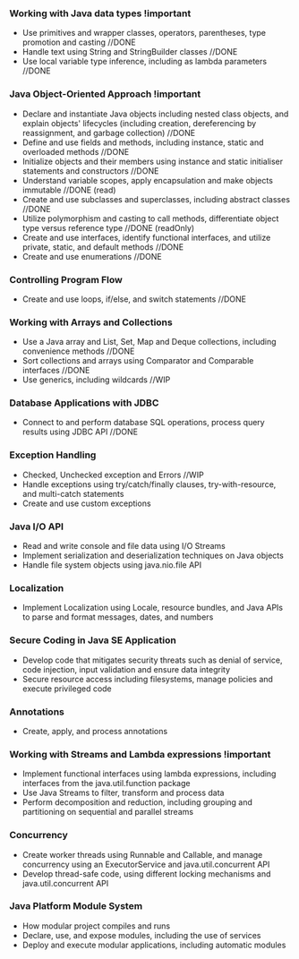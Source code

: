 ### Working with Java data types !important
* Use primitives and wrapper classes, operators, parentheses, type promotion and casting //DONE
* Handle text using String and StringBuilder classes //DONE
* Use local variable type inference, including as lambda parameters //DONE

### Java Object-Oriented Approach !important
* Declare and instantiate Java objects including nested class objects, and explain objects' lifecycles (including creation, dereferencing by reassignment, and garbage collection) //DONE 
* Define and use fields and methods, including instance, static and overloaded methods //DONE
* Initialize objects and their members using instance and static initialiser statements and constructors //DONE 
* Understand variable scopes, apply encapsulation and make objects immutable //DONE (read)
* Create and use subclasses and superclasses, including abstract classes //DONE
* Utilize polymorphism and casting to call methods, differentiate object type versus reference type //DONE (readOnly)
* Create and use interfaces, identify functional interfaces, and utilize private, static, and default methods //DONE
* Create and use enumerations //DONE

### Controlling Program Flow
* Create and use loops, if/else, and switch statements //DONE

### Working with Arrays and Collections
* Use a Java array and List, Set, Map and Deque collections, including convenience methods //DONE
* Sort collections and arrays using Comparator and Comparable interfaces //DONE
* Use generics, including wildcards //WIP

### Database Applications with JDBC
* Connect to and perform database SQL operations, process query results using JDBC API  //DONE

### Exception Handling
* Checked, Unchecked exception and Errors //WIP
* Handle exceptions using try/catch/finally clauses, try-with-resource, and multi-catch statements
* Create and use custom exceptions

### Java I/O API
* Read and write console and file data using I/O Streams
* Implement serialization and deserialization techniques on Java objects
* Handle file system objects using java.nio.file API

### Localization
* Implement Localization using Locale, resource bundles, and Java APIs to parse and format messages, dates, and numbers

### Secure Coding in Java SE Application
* Develop code that mitigates security threats such as denial of service, code injection, input validation and ensure data integrity
* Secure resource access including filesystems, manage policies and execute privileged code

### Annotations
* Create, apply, and process annotations

### Working with Streams and Lambda expressions !important
* Implement functional interfaces using lambda expressions, including interfaces from the java.util.function package
* Use Java Streams to filter, transform and process data
* Perform decomposition and reduction, including grouping and partitioning on sequential and parallel streams

### Concurrency
* Create worker threads using Runnable and Callable, and manage concurrency using an ExecutorService and java.util.concurrent API
* Develop thread-safe code, using different locking mechanisms and java.util.concurrent API

### Java Platform Module System
* How modular project compiles and runs
* Declare, use, and expose modules, including the use of services
* Deploy and execute modular applications, including automatic modules
